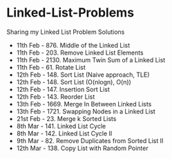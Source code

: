 # Linked-List-Problems
Sharing my Linked List Problem Solutions

- 11th Feb - 876. Middle of the Linked List
- 11th Feb - 203. Remove Linked List Elements
- 11th Feb - 2130. Maximum Twin Sum of a Linked List
- 11th Feb - 61. Rotate List
- 12th Feb - 148. Sort List (Naive approach, TLE)
- 12th Feb - 148. Sort List (O(nlogn), O(n))
- 12th Feb - 147. Insertion Sort List
- 12th Feb - 143. Reorder List
- 13th Feb - 1669. Merge In Between Linked Lists
- 13th Feb - 1721. Swapping Nodes in a Linked List
- 21st Feb - 23. Merge k Sorted Lists
- 8th Mar - 141. Linked List Cycle
- 8th Mar - 142. Linked List Cycle II
- 9th Mar - 82. Remove Duplicates from Sorted List II
- 12th Mar - 138. Copy List with Random Pointer
